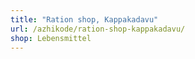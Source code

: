 ```yaml
---
title: "Ration shop, Kappakadavu"
url: /azhikode/ration-shop-kappakadavu/
shop: Lebensmittel
---
```

